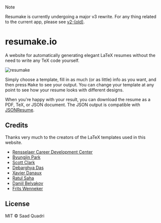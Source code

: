 > [!NOTE]
> Resumake is currently undergoing a major v3 rewrite. For any thing related to the current app, please see [v2-(old)](<https://github.com/saadq/resumake.io/tree/v2-(old)>).

# resumake.io

A website for automatically generating elegant LaTeX resumes without the need to write any TeX code yourself.

![resumake](https://i.imgur.com/QUoFVmG.png)

Simply choose a template, fill in as much (or as little) info as you want, and then press <kbd>Make</kbd> to see your output. You can change your template at any point to see how your resume looks with different designs.

When you're happy with your result, you can download the resume as a PDF, TeX, or JSON document. The JSON output is compatible with [JSONResume](https://jsonresume.org).

## Credits

Thanks very much to the creators of the LaTeX templates used in this website.

- [Rensselaer Career Development Center](https://www.rpi.edu/dept/arc/training/latex/resumes/)
- [Byungjin Park](https://github.com/posquit0)
- [Scott Clark](https://github.com/sc932)
- [Debarghya Das](https://github.com/deedy)
- [Xavier Danaux](https://github.com/xdanaux)
- [Ratul Saha](https://github.com/RatulSaha)
- [Daniil Belyakov](https://github.com/dnl-blkv)
- [Frits Wenneker](https://www.overleaf.com/latex/templates/your-new-cv/xqzhcmqkqrtw)

## License

MIT © Saad Quadri
